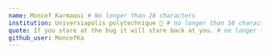 ```yaml
---
name: Moncef Karmaoui # No longer than 28 characters
institution: Universiapolis polytechnique 🚩 # no longer than 58 characters
quote: If you stare at the bug it will stare back at you. # no longer than 100 characters, avoid using quotes(") to guarantee the format remains the same.
github_user: MoncefKa
---
```

